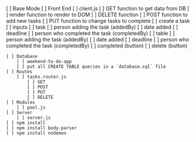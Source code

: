 [ ] Base Mode
    [ ] Front End
        [ ] client.js
            [ ] GET function to get data from DB
            [ ] render function to render to DOM
            [ ] DELETE function
            [ ] POST function to add new tasks
            [ ] PUT function to change tasks to complete
        [ ] create a task
            [ ] inputs
                [ ] task
                [ ] person adding the task (addedBy)
                [ ] date added
                [ ] deadline
                [ ] person who completed the task (completedBy)
            [ ] table
                [ ] person adding the task (addedBy)
                [ ] date added
                [ ] deadline
                [ ] person who completed the task (completedBy)
                [ ] completed (button)
                [ ] delete (button)
            
    [ ] Database
        [ ] weekend-to-do-app
        [ ] put all CREATE TABLE queries in a `database.sql` file
    [ ] Routes
        [ ] tasks.router.js
            [ ] GET
            [ ] POST
            [ ] PUT
            [ ] DELETE
    [ ] Modules
        [ ] pool.js
    [ ] Server
        [ ] server.js
    [ ] npm install
    [ ] npm install body-parser
    [ ] npm install nodemon
            
